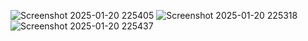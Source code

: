![Screenshot 2025-01-20 225405](https://github.com/user-attachments/assets/b77386ed-cbd1-4a37-95bd-db2ef713986c)
![Screenshot 2025-01-20 225318](https://github.com/user-attachments/assets/67cfffe5-d190-4385-99fd-d6fb33c862a8)
![Screenshot 2025-01-20 225437](https://github.com/user-attachments/assets/77976510-6c9c-4c7b-ace6-c8758b219d6a)

